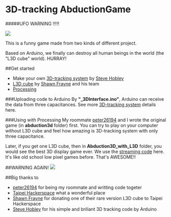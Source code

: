 3D-tracking AbductionGame
===
#####UFO WARNING !!!!!

![](http://i.imgur.com/zPm9B8N.gif?1)

This is a funny game made from two kinds of different project.

Based on Arduino, we finally can destroy all human beings in the world (the "L3D cube" world). HURRAY!

##Get started
* Make your own [3D-tracking system](http://makezine.com/projects/a-touchless-3d-tracking-interface/) by [Steve Hobley](http://www.stephenhobley.com/blog/)
* [L3D cube](http://www.l3dcube.com) by [Shawn Frayne](http://solidcon.com/solid2014/public/schedule/speaker/169607) and his team
* [Processing](https://processing.org)

###Uploading code to Arduino
By __"_3DInterface.ino"__, Arduino can receive the data from three capacitances. See more [3D-tracking system](http://makezine.com/projects/a-touchless-3d-tracking-interface/) details here.

###Using with Processing
My roommate [peter26194](https://github.com/peter26194) and I wrote the original game (in __abduction3d__ folder) first. You can try to play on your computer without L3D cube and feel how amazing is 3D-tracking system with only three capacitance.

Later, if you get one L3D cube, then in __Abduction3D_with_L3D__ folder, you would see the best 3D display game ever. We use the [streaming code](https://github.com/enjrolas/L3D-Software) here. It's like old school low pixel games before. That's AWESOME!!

##WARNING AGAIN!
![](http://thedudebook.com/wp-content/uploads/2010/10/sign_ufoWarning.jpg)

##Big thanks to
* [peter26194](https://github.com/peter26194) for being my roommate and writting code togeter
* [Taipei Hackerspace](https://taipeihack.org/) what a wonderful place
* [Shawn Frayne](http://solidcon.com/solid2014/public/schedule/speaker/169607) for donating one of their rare version L3D cube to Taipei Hackerspace
* [Steve Hobley](http://www.stephenhobley.com/blog/) for his simple and briliant 3D tracking code by Arduino
